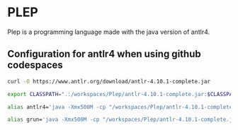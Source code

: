 # PLEP

Plep is a programming language made with the java version of antlr4.

## Configuration for antlr4 when using github codespaces

```bash
curl -O https://www.antlr.org/download/antlr-4.10.1-complete.jar

export CLASSPATH=".:/workspaces/Plep/antlr-4.10.1-complete.jar:$CLASSPATH"

alias antlr4='java -Xmx500M -cp "/workspaces/Plep/antlr-4.10.1-complete.jar:$CLASSPATH" org.antlr.v4.Tool'

alias grun='java -Xmx500M -cp "/workspaces/Plep/antlr-4.10.1-complete.jar:$CLASSPATH" org.antlr.v4.gui.TestRig'
```

